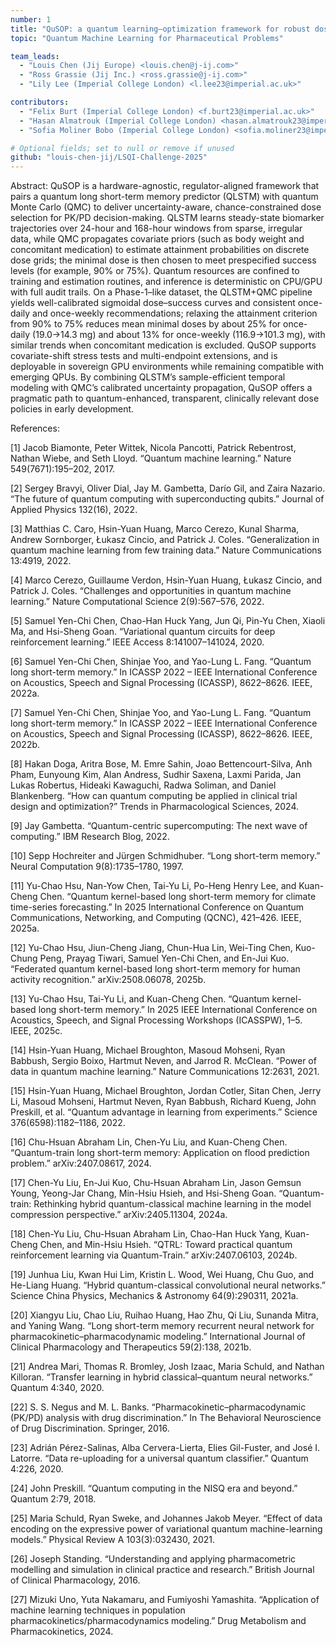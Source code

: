 ```yaml
---
number: 1
title: "QuSOP: a quantum learning–optimization framework for robust dose selection in early clinical development"
topic: "Quantum Machine Learning for Pharmaceutical Problems"

team_leads:
  - "Louis Chen (Jij Europe) <louis.chen@j-ij.com>"
  - "Ross Grassie (Jij Inc.) <ross.grassie@j-ij.com>"
  - "Lily Lee (Imperial College London) <l.lee23@imperial.ac.uk>"

contributors:
  - "Felix Burt (Imperial College London) <f.burt23@imperial.ac.uk>"
  - "Hasan Almatrouk (Imperial College London) <hasan.almatrouk23@imperial.ac.uk>"
  - "Sofia Moliner Bobo (Imperial College London) <sofia.moliner23@imperial.ac.uk>"

# Optional fields; set to null or remove if unused
github: "louis-chen-jij/LSQI-Challenge-2025"
---
```


Abstract: 
QuSOP is a hardware-agnostic, regulator-aligned framework that pairs a quantum long short-term memory predictor (QLSTM) with quantum Monte Carlo (QMC) to deliver uncertainty-aware, chance-constrained dose selection for PK/PD decision-making. QLSTM learns steady-state biomarker trajectories over 24-hour and 168-hour windows from sparse, irregular data, while QMC propagates covariate priors (such as body weight and concomitant medication) to estimate attainment probabilities on discrete dose grids; the minimal dose is then chosen to meet prespecified success levels (for example, 90% or 75%). Quantum resources are confined to training and estimation routines, and inference is deterministic on CPU/GPU with full audit trails. On a Phase-1–like dataset, the QLSTM+QMC pipeline yields well-calibrated sigmoidal dose–success curves and consistent once-daily and once-weekly recommendations; relaxing the attainment criterion from 90% to 75% reduces mean minimal doses by about 25% for once-daily (19.0→14.3 mg) and about 13% for once-weekly (116.9→101.3 mg), with similar trends when concomitant medication is excluded. QuSOP supports covariate-shift stress tests and multi-endpoint extensions, and is deployable in sovereign GPU environments while remaining compatible with emerging QPUs. By combining QLSTM’s sample-efficient temporal modeling with QMC’s calibrated uncertainty propagation, QuSOP offers a pragmatic path to quantum-enhanced, transparent, clinically relevant dose policies in early development.

References:

[1] Jacob Biamonte, Peter Wittek, Nicola Pancotti, Patrick Rebentrost, Nathan Wiebe, and Seth Lloyd. “Quantum machine learning.” Nature 549(7671):195–202, 2017.

[2] Sergey Bravyi, Oliver Dial, Jay M. Gambetta, Darío Gil, and Zaira Nazario. “The future of quantum computing with superconducting qubits.” Journal of Applied Physics 132(16), 2022.

[3] Matthias C. Caro, Hsin-Yuan Huang, Marco Cerezo, Kunal Sharma, Andrew Sornborger, Łukasz Cincio, and Patrick J. Coles. “Generalization in quantum machine learning from few training data.” Nature Communications 13:4919, 2022.

[4] Marco Cerezo, Guillaume Verdon, Hsin-Yuan Huang, Łukasz Cincio, and Patrick J. Coles. “Challenges and opportunities in quantum machine learning.” Nature Computational Science 2(9):567–576, 2022.

[5] Samuel Yen-Chi Chen, Chao-Han Huck Yang, Jun Qi, Pin-Yu Chen, Xiaoli Ma, and Hsi-Sheng Goan. “Variational quantum circuits for deep reinforcement learning.” IEEE Access 8:141007–141024, 2020.

[6] Samuel Yen-Chi Chen, Shinjae Yoo, and Yao-Lung L. Fang. “Quantum long short-term memory.” In ICASSP 2022 – IEEE International Conference on Acoustics, Speech and Signal Processing (ICASSP), 8622–8626. IEEE, 2022a.

[7] Samuel Yen-Chi Chen, Shinjae Yoo, and Yao-Lung L. Fang. “Quantum long short-term memory.” In ICASSP 2022 – IEEE International Conference on Acoustics, Speech and Signal Processing (ICASSP), 8622–8626. IEEE, 2022b.

[8] Hakan Doga, Aritra Bose, M. Emre Sahin, Joao Bettencourt-Silva, Anh Pham, Eunyoung Kim, Alan Andress, Sudhir Saxena, Laxmi Parida, Jan Lukas Robertus, Hideaki Kawaguchi, Radwa Soliman, and Daniel Blankenberg. “How can quantum computing be applied in clinical trial design and optimization?” Trends in Pharmacological Sciences, 2024.

[9] Jay Gambetta. “Quantum-centric supercomputing: The next wave of computing.” IBM Research Blog, 2022.

[10] Sepp Hochreiter and Jürgen Schmidhuber. “Long short-term memory.” Neural Computation 9(8):1735–1780, 1997.

[11] Yu-Chao Hsu, Nan-Yow Chen, Tai-Yu Li, Po-Heng Henry Lee, and Kuan-Cheng Chen. “Quantum kernel-based long short-term memory for climate time-series forecasting.” In 2025 International Conference on Quantum Communications, Networking, and Computing (QCNC), 421–426. IEEE, 2025a.

[12] Yu-Chao Hsu, Jiun-Cheng Jiang, Chun-Hua Lin, Wei-Ting Chen, Kuo-Chung Peng, Prayag Tiwari, Samuel Yen-Chi Chen, and En-Jui Kuo. “Federated quantum kernel-based long short-term memory for human activity recognition.” arXiv:2508.06078, 2025b.

[13] Yu-Chao Hsu, Tai-Yu Li, and Kuan-Cheng Chen. “Quantum kernel-based long short-term memory.” In 2025 IEEE International Conference on Acoustics, Speech, and Signal Processing Workshops (ICASSPW), 1–5. IEEE, 2025c.

[14] Hsin-Yuan Huang, Michael Broughton, Masoud Mohseni, Ryan Babbush, Sergio Boixo, Hartmut Neven, and Jarrod R. McClean. “Power of data in quantum machine learning.” Nature Communications 12:2631, 2021.

[15] Hsin-Yuan Huang, Michael Broughton, Jordan Cotler, Sitan Chen, Jerry Li, Masoud Mohseni, Hartmut Neven, Ryan Babbush, Richard Kueng, John Preskill, et al. “Quantum advantage in learning from experiments.” Science 376(6598):1182–1186, 2022.

[16] Chu-Hsuan Abraham Lin, Chen-Yu Liu, and Kuan-Cheng Chen. “Quantum-train long short-term memory: Application on flood prediction problem.” arXiv:2407.08617, 2024.

[17] Chen-Yu Liu, En-Jui Kuo, Chu-Hsuan Abraham Lin, Jason Gemsun Young, Yeong-Jar Chang, Min-Hsiu Hsieh, and Hsi-Sheng Goan. “Quantum-train: Rethinking hybrid quantum-classical machine learning in the model compression perspective.” arXiv:2405.11304, 2024a.

[18] Chen-Yu Liu, Chu-Hsuan Abraham Lin, Chao-Han Huck Yang, Kuan-Cheng Chen, and Min-Hsiu Hsieh. “QTRL: Toward practical quantum reinforcement learning via Quantum-Train.” arXiv:2407.06103, 2024b.

[19] Junhua Liu, Kwan Hui Lim, Kristin L. Wood, Wei Huang, Chu Guo, and He-Liang Huang. “Hybrid quantum-classical convolutional neural networks.” Science China Physics, Mechanics & Astronomy 64(9):290311, 2021a.

[20] Xiangyu Liu, Chao Liu, Ruihao Huang, Hao Zhu, Qi Liu, Sunanda Mitra, and Yaning Wang. “Long short-term memory recurrent neural network for pharmacokinetic–pharmacodynamic modeling.” International Journal of Clinical Pharmacology and Therapeutics 59(2):138, 2021b.

[21] Andrea Mari, Thomas R. Bromley, Josh Izaac, Maria Schuld, and Nathan Killoran. “Transfer learning in hybrid classical–quantum neural networks.” Quantum 4:340, 2020.

[22] S. S. Negus and M. L. Banks. “Pharmacokinetic–pharmacodynamic (PK/PD) analysis with drug discrimination.” In The Behavioral Neuroscience of Drug Discrimination. Springer, 2016.

[23] Adrián Pérez-Salinas, Alba Cervera-Lierta, Elies Gil-Fuster, and José I. Latorre. “Data re-uploading for a universal quantum classifier.” Quantum 4:226, 2020.

[24] John Preskill. “Quantum computing in the NISQ era and beyond.” Quantum 2:79, 2018.

[25] Maria Schuld, Ryan Sweke, and Johannes Jakob Meyer. “Effect of data encoding on the expressive power of variational quantum machine-learning models.” Physical Review A 103(3):032430, 2021.

[26] Joseph Standing. “Understanding and applying pharmacometric modelling and simulation in clinical practice and research.” British Journal of Clinical Pharmacology, 2016.

[27] Mizuki Uno, Yuta Nakamaru, and Fumiyoshi Yamashita. “Application of machine learning techniques in population pharmacokinetics/pharmacodynamics modeling.” Drug Metabolism and Pharmacokinetics, 2024.
